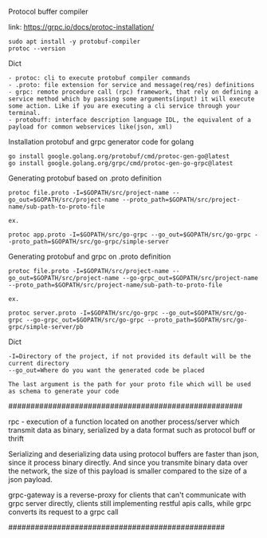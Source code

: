 Protocol buffer compiler

link: https://grpc.io/docs/protoc-installation/

    sudo apt install -y protobuf-compiler
    protoc --version

Dict

    - protoc: cli to execute protobuf compiler commands
    - .proto: file extension for service and message(req/res) definitions
    - grpc: remote procedure call (rpc) framework, that rely on defining a service method which by passing some arguments(input) it will execute some action. Like if you are executing a cli service through your terminal.
    - protobuff: interface description language IDL, the equivalent of a payload for common webservices like(json, xml)

Installation protobuf and grpc generator code for golang

    go install google.golang.org/protobuf/cmd/protoc-gen-go@latest
    go install google.golang.org/grpc/cmd/protoc-gen-go-grpc@latest

Generating protobuf based on .proto definition

    protoc file.proto -I=$GOPATH/src/project-name --go_out=$GOPATH/src/project-name --proto_path=$GOPATH/src/project-name/sub-path-to-proto-file

    ex.

    protoc app.proto -I=$GOPATH/src/go-grpc --go_out=$GOPATH/src/go-grpc --proto_path=$GOPATH/src/go-grpc/simple-server

Generating protobuf and grpc on .proto definition

    protoc file.proto -I=$GOPATH/src/project-name --go_out=$GOPATH/src/project-name --go-grpc_out=$GOPATH/src/project-name --proto_path=$GOPATH/src/project-name/sub-path-to-proto-file

    ex.

    protoc server.proto -I=$GOPATH/src/go-grpc --go_out=$GOPATH/src/go-grpc --go-grpc_out=$GOPATH/src/go-grpc --proto_path=$GOPATH/src/go-grpc/simple-server/pb

Dict

    -I=Directory of the project, if not provided its default will be the current directory
    --go_out=Where do you want the generated code be placed

    The last argument is the path for your proto file which will be used as schema to generate your code

#####################################################

rpc - execution of a function located on another process/server which transmit data as binary, serialized by a data format such as protocol buff or thrift

Serializing and deserializing data using protocol buffers are faster than json, since it process binary directly. And since you transmite binary data over the network, the size of this payload is smaller compared to the size of a json payload.

grpc-gateway is a reverse-proxy for clients that can't communicate with grpc server directly, clients still implementing restful apis calls, while grpc converts its request to a grpc call

#################################################
